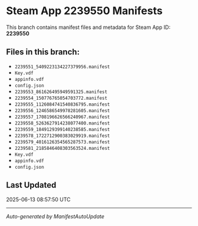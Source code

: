 # Steam App 2239550 Manifests

This branch contains manifest files and metadata for Steam App ID: **2239550**

## Files in this branch:
- `2239551_5409223134227379956.manifest`
- `Key.vdf`
- `appinfo.vdf`
- `config.json`
- `2239553_861626495949591325.manifest`
- `2239554_150776765054703772.manifest`
- `2239555_1126084741540836795.manifest`
- `2239556_1246586549978281605.manifest`
- `2239557_1708196626566240967.manifest`
- `2239558_5263627914238077400.manifest`
- `2239559_1849129399140238585.manifest`
- `2239578_1722712900383029919.manifest`
- `2239579_4016126354565287573.manifest`
- `2239581_2185846408303563524.manifest`
- `Key.vdf`
- `appinfo.vdf`
- `config.json`

## Last Updated
2025-06-13 08:57:50 UTC

---
*Auto-generated by ManifestAutoUpdate*
